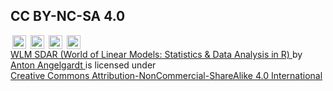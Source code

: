 ## CC BY-NC-SA 4.0

<p xmlns:cc="http://creativecommons.org/ns#" xmlns:dct="http://purl.org/dc/terms/">
  <img style="height:22px!important;margin-left:3px;vertical-align:text-bottom;" src="https://mirrors.creativecommons.org/presskit/icons/cc.svg?ref=chooser-v1" alt="">
  <img style="height:22px!important;margin-left:3px;vertical-align:text-bottom;" src="https://mirrors.creativecommons.org/presskit/icons/by.svg?ref=chooser-v1" alt="">
  <img style="height:22px!important;margin-left:3px;vertical-align:text-bottom;" src="https://mirrors.creativecommons.org/presskit/icons/nc.svg?ref=chooser-v1" alt="">
  <img style="height:22px!important;margin-left:3px;vertical-align:text-bottom;" src="https://mirrors.creativecommons.org/presskit/icons/sa.svg?ref=chooser-v1" alt="">
  <br>
  <a property="dct:title" rel="cc:attributionURL" href="https://angelgardt.github.io/wlm-sdar/">
    WLM SDAR (World of Linear Models: Statistics & Data Analysis in R)
  </a> 
  by 
  <a rel="cc:attributionURL dct:creator" property="cc:attributionName" href="https://github.com/angelgardt">
    Anton Angelgardt
  </a> 
  is licensed under 
  <a href="https://creativecommons.org/licenses/by-nc-sa/4.0/?ref=chooser-v1" target="_blank" rel="license noopener noreferrer" style="display:inline-block;">
    Creative Commons Attribution-NonCommercial-ShareAlike 4.0 International
  </a>
</p>
